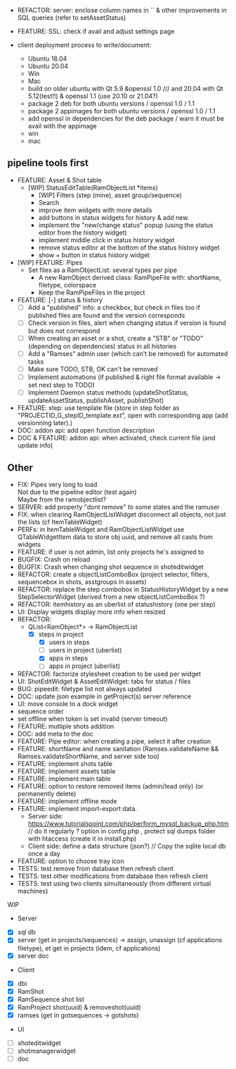 - REFACTOR: server: enclose column names in `` & other improvements in SQL queries (refer to setAssetStatus)
- FEATURE: SSL: check if avail and adjust settings page

- client deployment process to write/document:
    - Ubuntu 18.04
    - Ubuntu 20.04
    - Win
    - Mac
    - build on older ubuntu with Qt 5.9 &openssl 1.0 /// and 20.04 with Qt 5.12(test!!) & openssl 1.1 (use 20.10 or 21.04?)
    - package 2 deb for both ubuntu versions / openssl 1.0 / 1.1
    - package 2 appimages for both ubuntu versions / openssl 1.0 / 1.1
    - add openssl in dependencies for the deb package / warn it must be avail with the appimage
    - win
    - mac

## pipeline tools first

- FEATURE: Asset & Shot table
    - [WIP] StatusEditTable(RamObjectList *items)  
        - [WIP] Filters (step (mine), asset group/sequence)
        - Search
        - improve item widgets with more details
        - add buttons in status widgets for history & add new.
        - implement the "new/change status" popup (using the status editor from the history widget)
        - implement middle click in status history widget
        - remove status editor at the bottom of the status history widget
        - show + button in status history widget
- [WIP] FEATURE: Pipes
    - Set files as a RamObjectList: several types per pipe
        - A new RamObject derived class: RamPipeFile with: shortName, filetype, colorspace
        - Keep the RamPipeFiles in the project
- FEATURE: [-] status & history
    - [ ] Add a "published" info: a checkbox, but check in files too if published files are found and the version corresponds
    - [ ] Check version in files, alert when changing status if version is found but does not correspond
    - [ ] When creating an asset or a shot, create a "STB" or "TODO" (depending on dependencies) status in all histories
    - [ ] Add a "Ramses" admin user (which can't be removed) for automated tasks
    - [ ] Make sure TODO, STB, OK can't be removed
    - [ ] Implement automations (if published & right file format available -> set next step to TODO)
    - [ ] Implement Daemon status methods (updateShotStatus, updateAssetStatus, publishAsset, publishShot)
- FEATURE: step: use template file (store in step folder as "PROJECTID_G_stepID_template.ext", open with corresponding app (add versionning later).)
- DOC: addon api: add open function description
- DOC & FEATURE: addon api: when activated, check current file (and update info)

## Other

- FIX: Pipes very long to load  
    Not due to the pipeline editor (test again)  
    Maybe from the ramobjectlist?
- SERVER: add property "dont remove" to some states and the ramuser
- FIX: when clearing RamObjectListWidget disconnect all objects, not just the lists (cf ItemTableWidget)
- PERFs: in ItemTableWidget and RamObjectListWidget use QTableWidgetItem data to store obj uuid, and remove all casts from widgets
- FEATURE: if user is not admin, list only projects he's assigned to
- BUGFIX: Crash on reload
- BUGFIX: Crash when changing shot sequence in shoteditwidget
- REFACTOR: create a objectListComboBox (project selector, filters, sequencebox in shots, asstgroups in assets)
- REFACTOR: replace the step combobox in StatusHistoryWidget by a new StepSelectorWidget (derived from a new objectListComboBox ?)
- REFACTOR: itemhistory as an uberlist of statushistory (one per step)
- UI: Display widgets display more info when resized
- REFACTOR:
    - QList<RamObject*> -> RamObjectList
        - [x] steps in project
            - [x] users in steps
            - [ ] users in project (uberlist)
            - [x] apps in steps
            - [ ] apps in project (uberlist)
- REFACTOR: factorize stylesheet creation to be used per widget
- UI: ShotEditWidget & AssetEditWidget: tabs for status / files
- BUG: pipeedit: filetype list not always updated
- DOC: update json example in getProject(s) server reference
- UI: move console to a dock widget
- sequence order
- set offline when token is set invalid (server timeout)
- FEATURE: mutliple shots addition
- DOC: add meta to the doc
- FEATURE: Pipe editor: when creating a pipe, select it after creation
- FEATURE: shortName and name sanitation (Ramses.validateName && Ramses.validateShortName, and server side too)
- FEATURE: implement shots table 
- FEATURE: implement assets table
- FEATURE: implement main table
- FEATURE: option to restore removed items (admin/lead only) (or permanently delete)
- FEATURE: implement offline mode
- FEATURE: implement import-export data.
    - Server side: https://www.tutorialspoint.com/php/perform_mysql_backup_php.htm // do it regularly ? option in config.php , protect sql dumps folder with htaccess (create it in install.php)
    - Client side: define a data structure (json?) // Copy the sqlite local db once a day
- FEATURE: option to choose tray icon
- TESTS: test remove from database then refresh client
- TESTS: test other modifications from database then refresh client
- TESTS: test using two clients simultaneously (from different virtual machines)

WIP 

- Server
- [x] sql db
- [x] server (get in projects/sequences) -> assign, unassign (cf applications filetype), et get in projects (idem, cf applications)
- [x] server doc
- Client
- [x] dbi
- [x] RamShot
- [x] RamSequence shot list
- [x] RamProject shot(uuid) & removeshot(uuid)
- [x] ramses (get in gotsequences -> gotshots)
- UI
- [ ] shoteditwidget
- [ ] shotmanagerwidget
- [ ] doc
